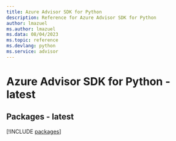 ```yaml
---
title: Azure Advisor SDK for Python
description: Reference for Azure Advisor SDK for Python
author: lmazuel
ms.author: lmazuel
ms.data: 08/04/2023
ms.topic: reference
ms.devlang: python
ms.service: advisor
---
```

# Azure Advisor SDK for Python - latest
## Packages - latest
[!INCLUDE [packages](advisor-index.md)]